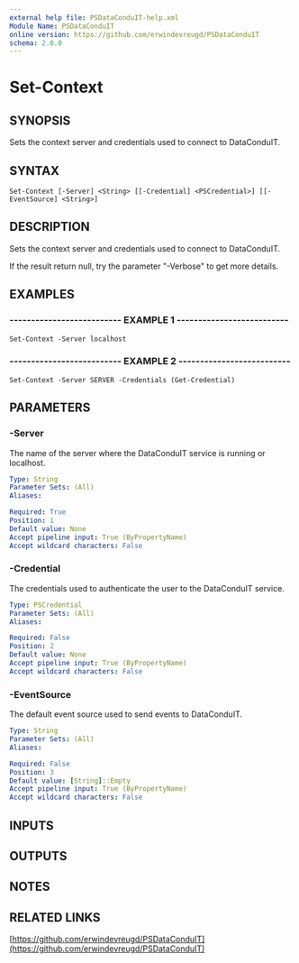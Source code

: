 ```yaml
---
external help file: PSDataConduIT-help.xml
Module Name: PSDataConduIT
online version: https://github.com/erwindevreugd/PSDataConduIT
schema: 2.0.0
---
```


# Set-Context

## SYNOPSIS
Sets the context server and credentials used to connect to DataConduIT.

## SYNTAX

```
Set-Context [-Server] <String> [[-Credential] <PSCredential>] [[-EventSource] <String>]
```

## DESCRIPTION
Sets the context server and credentials used to connect to DataConduIT. 

If the result return null, try the parameter "-Verbose" to get more details.

## EXAMPLES

### -------------------------- EXAMPLE 1 --------------------------
```
Set-Context -Server localhost
```

### -------------------------- EXAMPLE 2 --------------------------
```
Set-Context -Server SERVER -Credentials (Get-Credential)
```

## PARAMETERS

### -Server
The name of the server where the DataConduIT service is running or localhost.

```yaml
Type: String
Parameter Sets: (All)
Aliases: 

Required: True
Position: 1
Default value: None
Accept pipeline input: True (ByPropertyName)
Accept wildcard characters: False
```

### -Credential
The credentials used to authenticate the user to the DataConduIT service.

```yaml
Type: PSCredential
Parameter Sets: (All)
Aliases: 

Required: False
Position: 2
Default value: None
Accept pipeline input: True (ByPropertyName)
Accept wildcard characters: False
```

### -EventSource
The default event source used to send events to DataConduIT.

```yaml
Type: String
Parameter Sets: (All)
Aliases: 

Required: False
Position: 3
Default value: [String]::Empty
Accept pipeline input: True (ByPropertyName)
Accept wildcard characters: False
```

## INPUTS

## OUTPUTS

## NOTES

## RELATED LINKS

[https://github.com/erwindevreugd/PSDataConduIT](https://github.com/erwindevreugd/PSDataConduIT)

